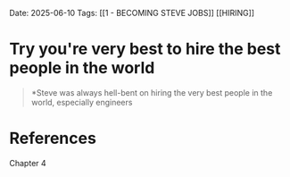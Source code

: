 Date: 2025-06-10
Tags: [[1 - BECOMING STEVE JOBS]] [[HIRING]]

# Try you're very best to hire the best people in the world

>*Steve was always hell-bent on hiring the very best people in the world, especially engineers
# References
Chapter 4